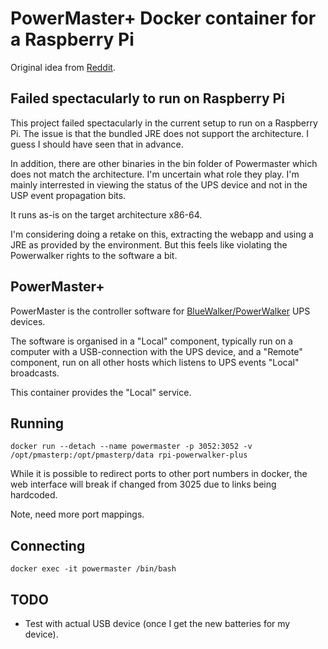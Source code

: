 # PowerMaster+ Docker container for a Raspberry Pi

Original idea from [Reddit](https://www.reddit.com/r/homelab/comments/13pnjnm/powerwalker_ups_powermaster_software_in_docker/).

## Failed spectacularly to run on Raspberry Pi

This project failed spectacularly in the current setup to run on a
Raspberry Pi. The issue is that the bundled JRE does not support the
architecture. I guess I should have seen that in advance.

In addition, there are other binaries in the bin folder of Powermaster
which does not match the architecture. I'm uncertain what role they
play. I'm mainly interrested in viewing the status of the UPS device
and not in the USP event propagation bits.

It runs as-is on the target architecture x86-64.

I'm considering doing a retake on this, extracting the webapp and using
a JRE as provided by the environment. But this feels like violating
the Powerwalker rights to the software a bit.

## PowerMaster+

PowerMaster is the controller software for [BlueWalker/PowerWalker](https://powerwalker.com/)
UPS devices.

The software is organised in a "Local" component, typically run on a computer with
a USB-connection with the UPS device, and a "Remote" component, run on all other
hosts which listens to UPS events "Local" broadcasts.

This container provides the "Local" service.

## Running

```docker run --detach --name powermaster -p 3052:3052 -v /opt/pmasterp:/opt/pmasterp/data rpi-powerwalker-plus```

While it is possible to redirect ports to other port numbers in docker, the
web interface will break if changed from 3025 due to links being hardcoded.

Note, need more port mappings.

## Connecting

```docker exec -it powermaster /bin/bash```

## TODO

* Test with actual USB device (once I get the new batteries for
  my device).
